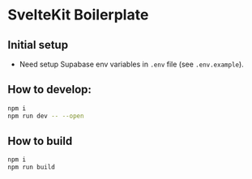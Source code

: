 # SvelteKit Boilerplate

## Initial setup

- Need setup Supabase env variables in `.env` file (see `.env.example`).

## How to develop:

```bash
npm i
npm run dev -- --open
```

## How to build

```bash
npm i
npm run build
```